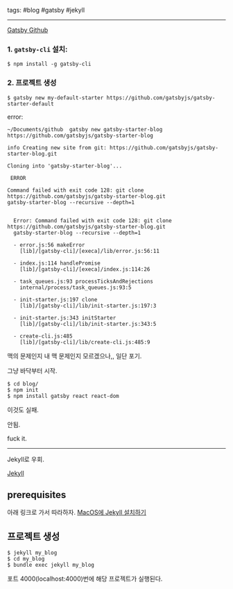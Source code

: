 tags: #blog #gatsby #jekyll

---

[Gatsby Github](https://github.com/gatsbyjs/gatsby-starter-default)

### 1. `gatsby-cli` 설치:
```shell
$ npm install -g gatsby-cli
```

### 2. 프로젝트 생성
```shell
$ gatsby new my-default-starter https://github.com/gatsbyjs/gatsby-starter-default
```

error: 
```shell
~/Documents/github  gatsby new gatsby-starter-blog https://github.com/gatsbyjs/gatsby-starter-blog

info Creating new site from git: https://github.com/gatsbyjs/gatsby-starter-blog.git

Cloning into 'gatsby-starter-blog'...

 ERROR 

Command failed with exit code 128: git clone https://github.com/gatsbyjs/gatsby-starter-blog.git
gatsby-starter-blog --recursive --depth=1


  Error: Command failed with exit code 128: git clone https://github.com/gatsbyjs/gatsby-starter-blog.git 
  gatsby-starter-blog --recursive --depth=1
  
  - error.js:56 makeError
    [lib]/[gatsby-cli]/[execa]/lib/error.js:56:11
  
  - index.js:114 handlePromise
    [lib]/[gatsby-cli]/[execa]/index.js:114:26
  
  - task_queues.js:93 processTicksAndRejections
    internal/process/task_queues.js:93:5
  
  - init-starter.js:197 clone
    [lib]/[gatsby-cli]/lib/init-starter.js:197:3
  
  - init-starter.js:343 initStarter
    [lib]/[gatsby-cli]/lib/init-starter.js:343:5
  
  - create-cli.js:485 
    [lib]/[gatsby-cli]/lib/create-cli.js:485:9
```
	
맥의 문제인지 내 맥 문제인지 모르겠으나,, 일단 포기.

그냥 바닥부터 시작.

```shell
$ cd blog/
$ npm init
$ npm install gatsby react react-dom
```

이것도 실패.

안됨.

fuck it.

---

Jekyll로 우회.

[Jekyll](https://jekyllrb.com/docs/)

## prerequisites
아래 링크로 가서 따라하자.
[MacOS에 Jekyll 설치하기](https://jekyllrb.com/docs/installation/macos/)

## 프로젝트 생성
```shell
$ jekyll my_blog
$ cd my_blog
$ bundle exec jekyll my_blog
```

포트 4000(localhost:4000)번에 해당 프로젝트가 실행된다.
